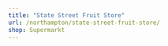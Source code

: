 ```yaml
---
title: "State Street Fruit Store"
url: /northampton/state-street-fruit-store/
shop: Supermarkt
---
```

